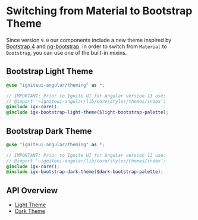 # Switching from Material to Bootstrap Theme
Since version `9.0` our components include a new theme inspired by [Bootstrap 4](https://getbootstrap.com/) and [ng-bootstrap](https://ng-bootstrap.github.io/#/home).
In order to switch from `Material` to `Bootstrap`, you can use one of the built-in mixins.

## Bootstrap Light Theme
```scss
@use "igniteui-angular/theming" as *;

// IMPORTANT: Prior to Ignite UI for Angular version 13 use:
// @import '~igniteui-angular/lib/core/styles/themes/index';
@include igx-core();
@include igx-bootstrap-light-theme($light-bootstrap-palette);
```

## Bootstrap Dark Theme
```scss
@use "igniteui-angular/theming" as *;

// IMPORTANT: Prior to Ignite UI for Angular version 13 use:
// @import '~igniteui-angular/lib/core/styles/themes/index';
@include igx-core();
@include igx-bootstrap-dark-theme($dark-bootstrap-palette);
```

## API Overview
* [Light Theme]({environment:sassApiUrl}/index.html#mixin-igx-bootstrap-light-theme)
* [Dark Theme]({environment:sassApiUrl}/index.html#mixin-igx-bootstrap-dark-theme)
